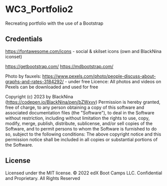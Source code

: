 # WC3_Portfolio2
Recreating portfolio with the use of a Bootstrap








## Credentials 
https://fontawesome.com/icons - social & skilset icons (own and BlackNina iconset)

https://getbootstrap.com/
https://mdbootstrap.com/

Photo by fauxels: https://www.pexels.com/photo/people-discuss-about-graphs-and-rates-3184292/ - under free Licence: 
All photos and videos on Pexels can be downloaded and used for free

Copyright (c) 2023 by BlackNina (https://codepen.io/BlackNina/pen/bZWxvv)
Permission is hereby granted, free of charge, to any person obtaining a copy of this software and associated documentation files (the "Software"), to deal in the Software without restriction, including without limitation the rights to use, copy, modify, merge, publish, distribute, sublicense, and/or sell copies of the Software, and to permit persons to whom the Software is furnished to do so, subject to the following conditions:
The above copyright notice and this permission notice shall be included in all copies or substantial portions of the Software.

## License 

Licensed under the MIT license.
© 2022 edX Boot Camps LLC. Confidential and Proprietary. All Rights Reserved

